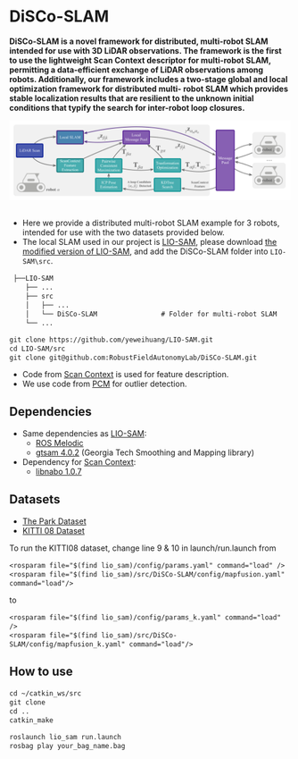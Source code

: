 # DiSCo-SLAM

**DiSCo-SLAM is a novel framework for distributed, multi-robot SLAM intended for use with 3D LiDAR observations. The framework is the first to use the lightweight Scan Context descriptor for multi-robot SLAM, permitting a data-efficient exchange of LiDAR observations among robots. Additionally, our framework includes a two-stage global and local optimization framework for distributed multi- robot SLAM which provides stable localization results that are resilient to the unknown initial conditions that typify the search for inter-robot loop closures.**

<p align="center"><img src="doc/pipeline.jpeg" width=900></p>

## 
 - Here we provide a distributed multi-robot SLAM example for 3 robots, intended for use with the two datasets provided below.
 - The local SLAM used in our project is [LIO-SAM](https://github.com/TixiaoShan/LIO-SAM), please download [the modified version of LIO-SAM](https://github.com/yeweihuang/LIO-SAM.git), and add the DiSCo-SLAM folder into ```LIO-SAM\src```.
 ```
  ├──LIO-SAM
     ├── ...
     ├── src                    
     │   ├── ...           
     │   └── DiSCo-SLAM                # Folder for multi-robot SLAM
     └── ...
  ```
  ```
  git clone https://github.com/yeweihuang/LIO-SAM.git
  cd LIO-SAM/src
  git clone git@github.com:RobustFieldAutonomyLab/DiSCo-SLAM.git
  ```
- Code from [Scan Context](https://github.com/irapkaist/scancontext) is used for feature description.
- We use code from [PCM](https://github.com/lajoiepy/robust_distributed_mapper/tree/d609f59658956e1b7fe06c786ed7d07776ecb426/cpp/src/pairwise_consistency_maximization) 
for outlier detection.


## Dependencies
- Same dependencies as [LIO-SAM](https://github.com/TixiaoShan/LIO-SAM):
  - [ROS Melodic](http://wiki.ros.org/melodic#Installation)
  - [gtsam 4.0.2](https://github.com/borglab/gtsam/releases) (Georgia Tech Smoothing and Mapping library)
- Dependency for [Scan Context](https://github.com/irapkaist/scancontext):
  - [libnabo 1.0.7](https://github.com/ethz-asl/libnabo/releases)
  

## Datasets

- [The Park Dataset](https://drive.google.com/file/d/1B9-Rd7hd-hF_O_NDrmCrwz93ajs0dadw/view?usp=sharing)
- [KITTI 08 Dataset](https://drive.google.com/file/d/1l0bQlp40Xc90ZuviMSsevNOKNEg3i1xP/view?usp=sharing)

To run the KITTI08 dataset, change line 9 & 10 in launch/run.launch from
  ```
<rosparam file="$(find lio_sam)/config/params.yaml" command="load" />
<rosparam file="$(find lio_sam)/src/DiSCo-SLAM/config/mapfusion.yaml" command="load"/>
  ```
to
  ```  
<rosparam file="$(find lio_sam)/config/params_k.yaml" command="load" />
<rosparam file="$(find lio_sam)/src/DiSCo-SLAM/config/mapfusion_k.yaml" command="load"/>
  ```
    
## How to use

```
cd ~/catkin_ws/src
git clone 
cd ..
catkin_make
```

```
roslaunch lio_sam run.launch
rosbag play your_bag_name.bag
```

